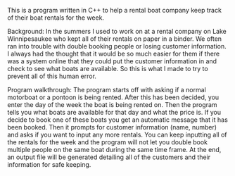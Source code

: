 This is a program written in C++ to help a rental boat company keep track of their boat rentals for the week. 


Background:
In the summers I used to work on at a rental company on Lake Winnipesaukee who kept all of their rentals on paper in a binder. We often ran into trouble with double booking people or losing customer information. I always had the thought that it would be so much easier for them if there was a system online that they could put the customer information in and check to see what boats are available. So this is what I made to try to prevent all of this human error. 


Program walkthrough:
The program starts off with asking if a normal motorboat or a pontoon is being rented. After this has been decided, you enter the day of the week the boat is being rented on. Then the program tells you what boats are available for that day and what the price is. If you decide to book one of these boats you get an automatic message that it has been booked. Then it prompts for customer information (name, number) and asks if you want to input any more rentals. You can keep inputting all of the rentals for the week and the program will not let you double book multiple people on the same boat during the same time frame. At the end, an output file will be generated detailing all of the customers and their information for safe keeping.
